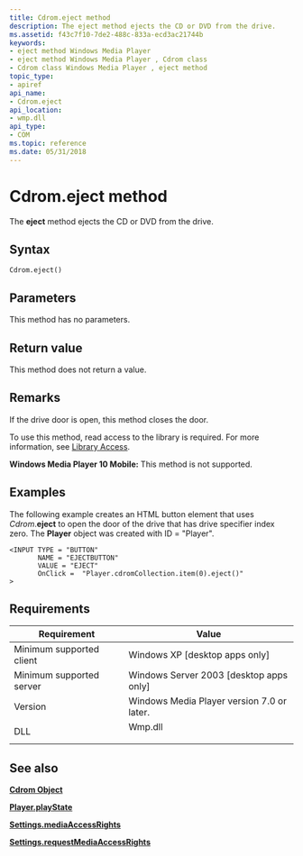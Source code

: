 ```yaml
---
title: Cdrom.eject method
description: The eject method ejects the CD or DVD from the drive.
ms.assetid: f43c7f10-7de2-488c-833a-ecd3ac21744b
keywords:
- eject method Windows Media Player
- eject method Windows Media Player , Cdrom class
- Cdrom class Windows Media Player , eject method
topic_type:
- apiref
api_name:
- Cdrom.eject
api_location:
- wmp.dll
api_type:
- COM
ms.topic: reference
ms.date: 05/31/2018
---
```


# Cdrom.eject method

The **eject** method ejects the CD or DVD from the drive.

## Syntax


```JScript
Cdrom.eject()
```



## Parameters

This method has no parameters.

## Return value

This method does not return a value.

## Remarks

If the drive door is open, this method closes the door.

To use this method, read access to the library is required. For more information, see [Library Access](library-access.md).

**Windows Media Player 10 Mobile:** This method is not supported.

## Examples

The following example creates an HTML button element that uses *Cdrom*.**eject** to open the door of the drive that has drive specifier index zero. The **Player** object was created with ID = "Player".


```JScript
<INPUT TYPE = "BUTTON"
       NAME = "EJECTBUTTON"
       VALUE = "EJECT"
       OnClick =  "Player.cdromCollection.item(0).eject()"
>
```



## Requirements



| Requirement | Value |
|-------------------------------------|------------------------------------------------------------------------------------|
| Minimum supported client<br/> | Windows XP \[desktop apps only\]<br/>                                        |
| Minimum supported server<br/> | Windows Server 2003 \[desktop apps only\]<br/>                               |
| Version<br/>                  | Windows Media Player version 7.0 or later.<br/>                              |
| DLL<br/>                      | <dl> <dt>Wmp.dll</dt> </dl> |



## See also

<dl> <dt>

[**Cdrom Object**](cdrom-object.md)
</dt> <dt>

[**Player.playState**](player-playstate.md)
</dt> <dt>

[**Settings.mediaAccessRights**](settings-mediaaccessrights.md)
</dt> <dt>

[**Settings.requestMediaAccessRights**](settings-requestmediaaccessrights.md)
</dt> </dl>

 

 





